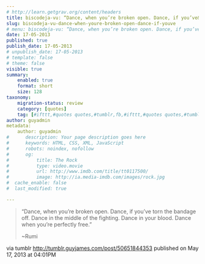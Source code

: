 ```yaml
---
# http://learn.getgrav.org/content/headers
title: biscodeja-vu: “Dance, when you’re broken open. Dance, if you’ve&#8230;
slug: biscodeja-vu-dance-when-youre-broken-open-dance-if-youve
# menu: biscodeja-vu: “Dance, when you’re broken open. Dance, if you’ve&#8230;
date: 17-05-2013
published: true
publish_date: 17-05-2013
# unpublish_date: 17-05-2013
# template: false
# theme: false
visible: true
summary:
    enabled: true
    format: short
    size: 128
taxonomy:
    migration-status: review
    category: [quotes]
    tag: [#ifttt,#quotes quotes,#tumblr,fb,#ifttt,#quotes quotes,#tumblr,fb]
author: guyadmin
metadata:
    author: guyadmin
#      description: Your page description goes here
#      keywords: HTML, CSS, XML, JavaScript
#      robots: noindex, nofollow
#      og:
#          title: The Rock
#          type: video.movie
#          url: http://www.imdb.com/title/tt0117500/
#          image: http://ia.media-imdb.com/images/rock.jpg
#  cache_enable: false
#  last_modified: true

---
```


> “Dance, when you’re broken open. Dance, if you’ve torn the bandage off. Dance in the middle of the fighting. Dance in your blood. Dance when you’re perfectly free.” 
> 
> ~Rumi

via tumblr http://tumblr.guyjames.com/post/50651844353 published on May 17, 2013 at 04:01PM
